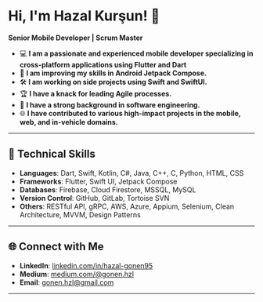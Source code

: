 # Hi, I'm Hazal Kurşun! 👋

**Senior Mobile Developer | Scrum Master**

- 💻 **I am a passionate and experienced mobile developer specializing in cross-platform applications using Flutter and Dart**
- 🚀 **I am improving my skills in Android Jetpack Compose.**
- 🛠 **I am working on side projects using Swift and SwiftUI.**
- 🏆 **I have a knack for leading Agile processes.**
- 🧠 **I have a strong background in software engineering.**
- 🌐 **I have contributed to various high-impact projects in the mobile, web, and in-vehicle domains.**

---

## 🔧 **Technical Skills**

- **Languages**: Dart, Swift, Kotlin, C#, Java, C++, C, Python, HTML, CSS
- **Frameworks**: Flutter, Swift UI, Jetpack Compose
- **Databases**: Firebase, Cloud Firestore, MSSQL, MySQL
- **Version Control**: GitHub, GitLab, Tortoise SVN
- **Others**: RESTful API, gRPC, AWS, Azure, Appium, Selenium, Clean Architecture, MVVM, Design Patterns

---

## 🌐 **Connect with Me**

- **LinkedIn**: [linkedin.com/in/hazal-gonen95](https://www.linkedin.com/in/hazal-gonen95/)
- **Medium**: [medium.com/@gonen.hzl](https://medium.com/@gonen.hzl)
- **Email**: gonen.hzl@gmail.com

---

